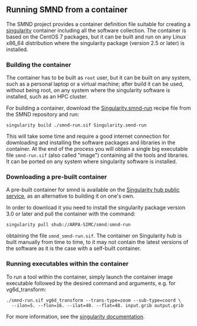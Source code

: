 ## Running SMND from a container ##

The SMND project provides a container definition file suitable for
creating a [singularity](https://sylabs.io/singularity/) container
including all the software collection. The container is based on the
CentOS 7 packages, but it can be built and run on any Linux x86_64
distribution where the singularity package (version 2.5 or later) is
installed.

### Building the container ###

The container has to be built as `root` user, but it can be built on
any system, such as a personal laptop or a virtual machine; after
build it can be used, without being root, on any system where the
singularity software is installed, such as an HPC cluster.

For building a container, download the
[Singularity.smnd-run](https://github.com/ARPA-SIMC/smnd/blob/master/Singularity.smnd-run)
recipe file from the SMND repository and run:

```
singularity build ./smnd-run.sif Singularity.smnd-run
```

This will take some time and require a good internet connection for
downloading and installing the software packages and libraries in the
container. At the end of the process you will obtain a single big
executable file `smnd-run.sif` (also called "image") containing all
the tools and libraries. It can be ported on any system where
singularity software is installed.

### Downloading a pre-built container ###

A pre-built container for smnd is available on the [Singularity hub
public service](https://singularity-hub.org/collections/2576), as an
alternative to building it on one's own.

In order to download it you need to install the singularity package
version 3.0 or later and pull the container with the command:

```
singularity pull shub://ARPA-SIMC/smnd:smnd-run
```

obtaining the file `smnd_smnd-run.sif`. The container on Singularity
hub is built manually from time to time, to it may not contain the
latest versions of the software as it is the case with a self-built
container.

### Running executables within the container ###

To run a tool within the container, simply launch the container image
executable followed by the desired command and arguments, e.g. for
vg6d_transform:

```
./smnd-run.sif vg6d_transform --trans-type=zoom --sub-type=coord \
  --ilon=5. --flon=16. --ilat=40. --flat=48. input.grib output.grib
```

For more information, see the [singularity
documentation](https://sylabs.io/guides/3.3/user-guide/quick_start.html#interact-with-images).

